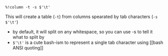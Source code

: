 `%!column -t -s $'\t'`

This will create a table (`-t`) from columns spearated by tab characters (`-s $'\t'`)
- by default, it will split on any whitespace, so you can use -s to tell it what to split by
- `$'\t'` is a cute bash-ism to represent a single tab character using [[bash ANSI quoting]]